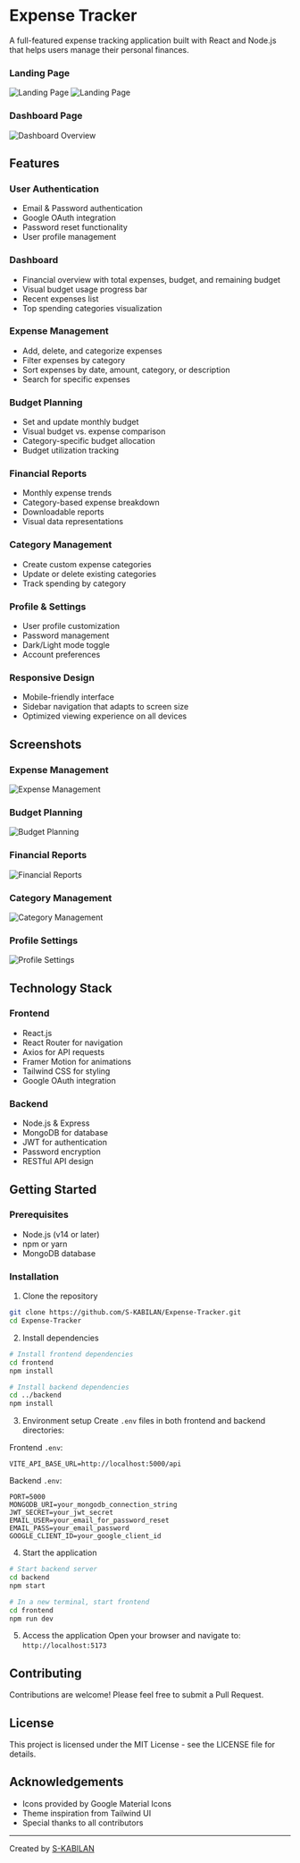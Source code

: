 # Expense Tracker

A full-featured expense tracking application built with React and Node.js that helps users manage their personal finances.

### Landing Page

![Landing Page](frontend/src/assets/landing-page-dark.png)
![Landing Page](frontend/src/assets/landing-page-light.png)

### Dashboard Page

![Dashboard Overview](frontend/src/assets/dashboard-img.png)

## Features

### User Authentication

- Email & Password authentication
- Google OAuth integration
- Password reset functionality
- User profile management

### Dashboard

- Financial overview with total expenses, budget, and remaining budget
- Visual budget usage progress bar
- Recent expenses list
- Top spending categories visualization

### Expense Management

- Add, delete, and categorize expenses
- Filter expenses by category
- Sort expenses by date, amount, category, or description
- Search for specific expenses

### Budget Planning

- Set and update monthly budget
- Visual budget vs. expense comparison
- Category-specific budget allocation
- Budget utilization tracking

### Financial Reports

- Monthly expense trends
- Category-based expense breakdown
- Downloadable reports
- Visual data representations

### Category Management

- Create custom expense categories
- Update or delete existing categories
- Track spending by category

### Profile & Settings

- User profile customization
- Password management
- Dark/Light mode toggle
- Account preferences

### Responsive Design

- Mobile-friendly interface
- Sidebar navigation that adapts to screen size
- Optimized viewing experience on all devices

## Screenshots

### Expense Management

![Expense Management](frontend/src/assets/expenses-img.png)

### Budget Planning

![Budget Planning](frontend/src/assets/budget-img.png)

### Financial Reports

![Financial Reports](frontend/src/assets/reports-img.png)

### Category Management

![Category Management](frontend/src/assets/settings-img.png)

### Profile Settings

![Profile Settings](frontend/src/assets/profile-img.png)

## Technology Stack

### Frontend

- React.js
- React Router for navigation
- Axios for API requests
- Framer Motion for animations
- Tailwind CSS for styling
- Google OAuth integration

### Backend

- Node.js & Express
- MongoDB for database
- JWT for authentication
- Password encryption
- RESTful API design

## Getting Started

### Prerequisites

- Node.js (v14 or later)
- npm or yarn
- MongoDB database

### Installation

1. Clone the repository

```bash
git clone https://github.com/S-KABILAN/Expense-Tracker.git
cd Expense-Tracker
```

2. Install dependencies

```bash
# Install frontend dependencies
cd frontend
npm install

# Install backend dependencies
cd ../backend
npm install
```

3. Environment setup
   Create `.env` files in both frontend and backend directories:

Frontend `.env`:

```
VITE_API_BASE_URL=http://localhost:5000/api
```

Backend `.env`:

```
PORT=5000
MONGODB_URI=your_mongodb_connection_string
JWT_SECRET=your_jwt_secret
EMAIL_USER=your_email_for_password_reset
EMAIL_PASS=your_email_password
GOOGLE_CLIENT_ID=your_google_client_id
```

4. Start the application

```bash
# Start backend server
cd backend
npm start

# In a new terminal, start frontend
cd frontend
npm run dev
```

5. Access the application
   Open your browser and navigate to: `http://localhost:5173`

## Contributing

Contributions are welcome! Please feel free to submit a Pull Request.

## License

This project is licensed under the MIT License - see the LICENSE file for details.

## Acknowledgements

- Icons provided by Google Material Icons
- Theme inspiration from Tailwind UI
- Special thanks to all contributors

---

Created by [S-KABILAN](https://github.com/S-KABILAN)
